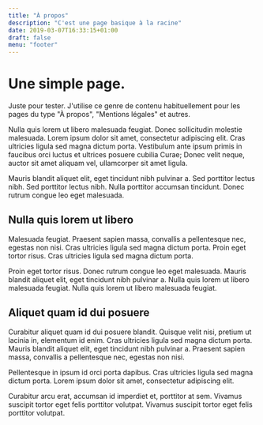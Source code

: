 ```yaml
---
title: "À propos"
description: "C'est une page basique à la racine"
date: 2019-03-07T16:33:15+01:00
draft: false
menu: "footer"
---
```


# Une simple page.

Juste pour tester. J'utilise ce genre de contenu habituellement pour les pages du type "À propos", "Mentions légales" et autres.

Nulla quis lorem ut libero malesuada feugiat. Donec sollicitudin molestie malesuada. Lorem ipsum dolor sit amet, consectetur adipiscing elit. Cras ultricies ligula sed magna dictum porta. Vestibulum ante ipsum primis in faucibus orci luctus et ultrices posuere cubilia Curae; Donec velit neque, auctor sit amet aliquam vel, ullamcorper sit amet ligula.

Mauris blandit aliquet elit, eget tincidunt nibh pulvinar a. Sed porttitor lectus nibh. Sed porttitor lectus nibh. Nulla porttitor accumsan tincidunt. Donec rutrum congue leo eget malesuada.

## Nulla quis lorem ut libero

Malesuada feugiat. Praesent sapien massa, convallis a pellentesque nec, egestas non nisi. Cras ultricies ligula sed magna dictum porta. Proin eget tortor risus. Cras ultricies ligula sed magna dictum porta.

Proin eget tortor risus. Donec rutrum congue leo eget malesuada. Mauris blandit aliquet elit, eget tincidunt nibh pulvinar a. Nulla quis lorem ut libero malesuada feugiat. Nulla quis lorem ut libero malesuada feugiat.

## Aliquet quam id dui posuere

Curabitur aliquet quam id dui posuere blandit. Quisque velit nisi, pretium ut lacinia in, elementum id enim. Cras ultricies ligula sed magna dictum porta. Mauris blandit aliquet elit, eget tincidunt nibh pulvinar a. Praesent sapien massa, convallis a pellentesque nec, egestas non nisi.

Pellentesque in ipsum id orci porta dapibus. Cras ultricies ligula sed magna dictum porta. Lorem ipsum dolor sit amet, consectetur adipiscing elit.

Curabitur arcu erat, accumsan id imperdiet et, porttitor at sem. Vivamus suscipit tortor eget felis porttitor volutpat. Vivamus suscipit tortor eget felis porttitor volutpat.